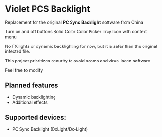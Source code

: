 # Violet PCS Backlight
Replacement for the original **PC Sync Backlight** software from China

Turn on and off buttons
Solid Color 
Color Picker
Tray Icon with context menu


No FX lights or dynamic backlighting for now, but it is safer than the original
infected file. 

This project prioritizes security to avoid scams and virus-laden software

Feel free to modify



## Planned features 
- Dynamic backlighting 
- Additional effects


## Supported devices:
- PC Sync Backlight (DxLight/Dx-Light)
